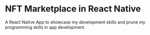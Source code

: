 # NFT Marketplace in React Native
A React Native App to showcase my development skills and prune my programming skills in app development.
